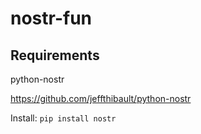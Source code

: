 # nostr-fun

## Requirements
python-nostr

https://github.com/jeffthibault/python-nostr

Install:
`pip install nostr`
